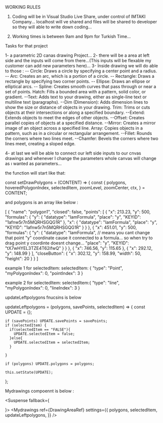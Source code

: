 WORKING RULES

1. Coding will be in Visual Studio Live Share, under control of IMTAKI Company...
   localhost will ve shared and files will be shared to developer so they will able to write down coding...

2. Working times is between 9am and 9pm for Turkish Time...

Tasks for that project

1- a parametric 2D canas drawing Project...
2- there will be a area at left side and the inputs will come from there...(This inputs will be flexable my customer can add new parameters here)...
3- İnside drawing we  will do able to those :
        -- Circle: Draws a circle by specifying a center point and a radius.
        -- Arc: Creates an arc, which is a portion of a circle.
        -- Rectangle: Draws a rectangle by specifying two corner points.
        -- Ellipse: Draws an ellipse or elliptical arcs.
        -- Spline: Creates smooth curves that pass through or near a set of points.
        Hatch: Fills a bounded area with a pattern, solid color, or gradient.
        --Text: Adds text to your drawing, either as single-line text or multiline text (paragraphs).
        --Dim (Dimension): Adds dimension lines to show the size or distance of objects in your drawing.
        Trim: Trims or cuts objects at their intersections or along a specified boundary.
        --Extend: Extends objects to meet the edges of other objects.
        --Offset: Creates parallel copies of objects at a specified distance.
        --Mirror: Creates a mirror image of an object across a specified line.
        Array: Copies objects in a pattern, such as in a circular or rectangular arrangement.
        --Fillet: Rounds the corners where two lines meet.
        --Chamfer: Bevels the corners where two lines meet, creating a sloped edge.

4- at last we will be able to connect our left side inputs to our cnvas drawings and whenever I change the parameters whole canvas will change as ı wanted as parameters...

the function will start like that: 

const setDrawPolygons = (CONTENT) => {
  const {
    polygons,
    hoveredPolygonIndex,
    selectedItem,
    zoomLevel,
    zoomCenter,
    ctx,
  } = CONTENT;


  and polygons is an array like below : 

  
  [
    {
        "name": "polygon1",
        "closed": false,
        "points": [
            {
                "x": 213.23,
                "y": 500,
                "formulas": {
                    "y": {
                        "datatype": "IamFormula",
                        "place": "y",
                        "KEYID": "1afnw5r7n5MQRHSGQG1R"
                    },
                    "x": {
                        "datatype": "IamFormula",
                        "place": "y",
                        "KEYID": "1afnw5r7n5MQRHSGQG1R"
                    }
                }
            },
            {
                "x": 451.01,
                "y": 500,
                "formulas": {
                    "y": {
                        "datatype": "IamFormula", // means you cant change that point "y" coordinate cause it connected to a formula... so when try to drag point y coordinte doesnt change...
                        "place": "y",
                        "KEYID": "tX7wHYEL3TZE4T62ifwQ"
                    }
                }
            },
            {
                "x": 746.56,
                "y": 115.65
            },
            {
                "x": 292.12,
                "y": 148.99
            }
        ],
        "closeButton": {
            "x": 302.12,
            "y": 158.99,
            "width": 50,
            "height": 20
        }
    }
]

example 1 for selectedItem:
selectedItem: {
    "type": "Point",
    "myPolygonIndex": 0,
    "pointIndex": 3
}

example 2 for selectedItem:
selectedItem:{
    "type": "line",
    "myPolygonIndex": 0,
    "lineIndex": 3
}


updateLeftpolygons fnucsins is below 

  updateLeftpolygons = (polygons, savePoints, selectedItem) => {
    const UPDATE = {};


    if (savePoints) UPDATE.savePoints = savePoints;
    if (selectedItem) {
      if(selectedItem == "FALSE"){
        UPDATE.selectedItem = false;
      }else{
        UPDATE.selectedItem = selectedItem;
      }

    }
      
    if (polygons) UPDATE.polygons = polygons;

    this.setState(UPDATE);
  };


Mydrawings compoennt is below : 


<Suspense fallback={<div></div>}>
    <Mydrawings
        ref={DrawingAreaRef}
        settings={{
            polygons,
            selectedItem,
            updateLeftpolygons,
        }}
    />
    </Suspense>